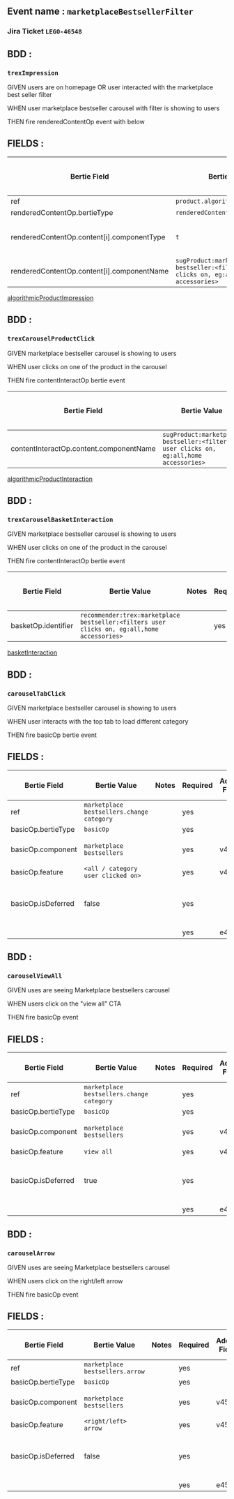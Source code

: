 ## Event name : `marketplaceBestsellerFilter`
### Jira Ticket `LEGO-46548`
## BDD :
### `trexImpression` 
GIVEN users are on homepage
OR user interacted with the marketplace best seller filter

WHEN user marketplace bestseller carousel with filter is showing to users

THEN fire renderedContentOp event with below

## FIELDS :

| Bertie Field | Bertie Value | Notes | Required | Adobe Field | Adobe Value / Syntax |
| --- | --- | --- | --- | --- | --- |
| ref | `product.algorithmic.impression` | | yes | | |
| renderedContentOp.bertieType | `renderedContentOp` | | yes | | |
| renderedContentOp.content[i].componentType | `t` | |  yes | list1 | 1st place (trex only) |
| renderedContentOp.content[i].componentName | `sugProduct:marketplace bestseller:<filters user clicks on, eg:all,home accessories>` | | yes | Custom Link| |

[algorithmicProductImpression](../../../GHS-web/MFEs/Product%20Tile/algorithmicProductImpression.md)




## BDD :
### `trexCarouselProductClick`
GIVEN marketplace bestseller carousel is showing to users

WHEN user clicks on one of the product in the carousel

THEN fire contentInteractOp bertie event


| Bertie Field | Bertie Value | Notes | Required | Adobe Field | Adobe Value / Syntax |
| --- | --- | --- | --- | --- | --- |
| contentInteractOp.content.componentName | `sugProduct:marketplace bestseller:<filters user clicks on, eg:all,home accessories>` | | yes | Custom Link | |


[algorithmicProductInteraction](../../../GHS-web/MFEs/Product%20Tile/algorithmicProductInteraction.md)


## BDD :
### `trexCarouselBasketInteraction`
GIVEN marketplace bestseller carousel is showing to users

WHEN user clicks on one of the product in the carousel

THEN fire contentInteractOp bertie event


| Bertie Field | Bertie Value | Notes | Required | Adobe Field | Adobe Value / Syntax |
| --- | --- | --- | --- | --- | --- |
| basketOp.identifier | `recommender:trex:marketplace bestseller:<filters user clicks on, eg:all,home accessories>` | | yes | v61 | |


[basketInteraction](../../../GHS-web/MFEs/Basket%20Interactions/basketInteraction.md)



## BDD :
### `carouselTabClick`
GIVEN marketplace bestseller carousel is showing to users

WHEN user interacts with the top tab to load different category

THEN fire basicOp bertie event

## FIELDS :

| Bertie Field | Bertie Value | Notes | Required | Adobe Field | Adobe Value / Syntax |
| --- | --- | --- | --- | --- | --- |
| ref | `marketplace bestsellers.change category` | | yes | | |
| basicOp.bertieType | `basicOp` | | yes | | |
| basicOp.component | `marketplace bestsellers` | | yes | v45 | concat component & feature |
| basicOp.feature | `<all / category user clicked on>` | | yes | v45 | see above |
| basicOp.isDeferred | false | | yes | | use `true` if interaction takes to another page |
| | | | yes | e45 | |


## BDD :
### `carouselViewAll`
GIVEN uses are seeing Marketplace bestsellers carousel

WHEN users click on the "view all" CTA

THEN fire basicOp event

## FIELDS :

| Bertie Field | Bertie Value | Notes | Required | Adobe Field | Adobe Value / Syntax |
| --- | --- | --- | --- | --- | --- |
| ref | `marketplace bestsellers.change category` | | yes | | |
| basicOp.bertieType | `basicOp` | | yes | | |
| basicOp.component | `marketplace bestsellers` | | yes | v45 | concat component & feature |
| basicOp.feature | `view all` | | yes | v45 | see above |
| basicOp.isDeferred | true | | yes | | use `true` if interaction takes to another page |
| | | | yes | e45 | |


## BDD :
### `carouselArrow`
GIVEN uses are seeing Marketplace bestsellers carousel

WHEN users click on the right/left arrow

THEN fire basicOp event

## FIELDS :

| Bertie Field | Bertie Value | Notes | Required | Adobe Field | Adobe Value / Syntax |
| --- | --- | --- | --- | --- | --- |
| ref | `marketplace bestsellers.arrow` | | yes | | |
| basicOp.bertieType | `basicOp` | | yes | | |
| basicOp.component | `marketplace bestsellers` | | yes | v45 | concat component & feature |
| basicOp.feature | `<right/left> arrow` | | yes | v45 | see above |
| basicOp.isDeferred | false | | yes | | use `true` if interaction takes to another page |
| | | | yes | e45 | |